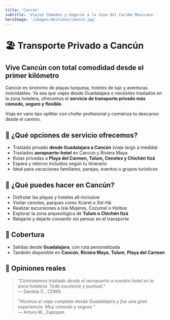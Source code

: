 ```yaml
---
title: 'Cancún'
subtitle: 'Viajes Cómodos y Seguros a la Joya del Caribe Mexicano'
heroImage: '/images/destinos/cancun.jpg'
---
```


<!-- Relájate en las playas de arena blanca, nada en cenotes o recorre zonas arqueológicas como Tulum y Cobá. Cancún lo tiene todo: mar, cultura y aventura.

Planea tu traslado privado desde Guadalajara o aeropuerto. Ofrecemos conexión con tours, hoteles y experiencias exclusivas. -->

# 🏖️ Transporte Privado a Cancún

## Vive Cancún con total comodidad desde el primer kilómetro

Cancún es sinónimo de playas turquesa, hoteles de lujo y aventuras inolvidables. Ya sea que viajes desde Guadalajara o necesites traslados en la zona hotelera, ofrecemos el **servicio de transporte privado más cómodo, seguro y flexible**.

Viaja en vans tipo splitter con chofer profesional y comienza tu descanso desde el camino.


## 🚐 ¿Qué opciones de servicio ofrecemos?

- Traslado privado **desde Guadalajara a Cancún** (viaje largo a medida)  
- Traslados **aeropuerto-hotel** en Cancún y Riviera Maya  
- Rutas privadas a **Playa del Carmen, Tulum, Cenotes y Chichén Itzá**  
- Espera y retorno incluidos según tu itinerario  
- Ideal para vacaciones familiares, parejas, eventos o grupos turísticos


## 🌊 ¿Qué puedes hacer en Cancún?

- Disfrutar las playas y hoteles all-inclusive  
- Visitar cenotes, parques como Xcaret o Xel-Há  
- Realizar excursiones a Isla Mujeres, Cozumel o Holbox  
- Explorar la zona arqueológica de **Tulum o Chichén Itzá**  
- Relajarte y dejarte consentir sin pensar en el transporte


## 📍 Cobertura

- Salidas desde **Guadalajara**, con ruta personalizada  
- También disponible en **Cancún**, **Riviera Maya**, **Tulum**, **Playa del Carmen**


## 💬 Opiniones reales

> "_Contratamos traslado desde el aeropuerto a nuestro hotel en la zona hotelera. Todo excelente y puntual._"  
> — Daniela C., CDMX

> "_Hicimos el viaje completo desde Guadalajara y fue una gran experiencia. Muy cómodo y seguro._"  
> — Arturo M., Zapopan